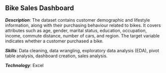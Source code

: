 ## Bike Sales Dashboard

***Description***:
The dataset contains customer demographic and lifestyle information, along with their purchasing behaviour related to bikes. It covers attributes such as age, gender, marital status, education, occupation, income, commute distance, number of cars, and region. The target variable indicates whether a customer purchased a bike.

***Skills***:
Data cleaning, data wrangling, exploratory data analysis (EDA), pivot table analysis, dashboard creation, sales analysis.

***Technology***:
Excel
